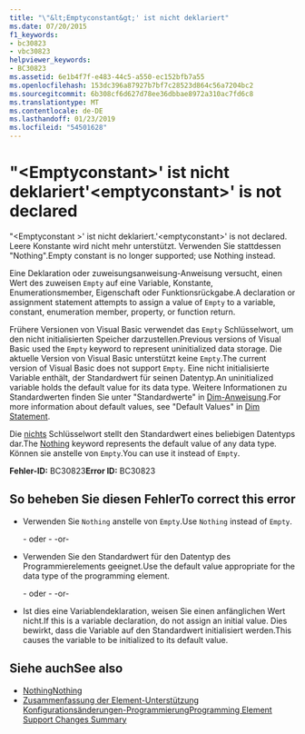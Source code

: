 ```yaml
---
title: "\"&lt;Emptyconstant&gt;' ist nicht deklariert"
ms.date: 07/20/2015
f1_keywords:
- bc30823
- vbc30823
helpviewer_keywords:
- BC30823
ms.assetid: 6e1b4f7f-e483-44c5-a550-ec152bfb7a55
ms.openlocfilehash: 153dc396a87927b7bf7c28523d864c56a7204bc2
ms.sourcegitcommit: 6b308cf6d627d78ee36dbbae8972a310ac7fd6c8
ms.translationtype: MT
ms.contentlocale: de-DE
ms.lasthandoff: 01/23/2019
ms.locfileid: "54501628"
---
```

# <a name="ltemptyconstantgt-is-not-declared"></a><span data-ttu-id="94442-102">"&lt;Emptyconstant&gt;' ist nicht deklariert</span><span class="sxs-lookup"><span data-stu-id="94442-102">'&lt;emptyconstant&gt;' is not declared</span></span>
<span data-ttu-id="94442-103">"\<Emptyconstant >' ist nicht deklariert.</span><span class="sxs-lookup"><span data-stu-id="94442-103">'\<emptyconstant>' is not declared.</span></span> <span data-ttu-id="94442-104">Leere Konstante wird nicht mehr unterstützt. Verwenden Sie stattdessen "Nothing".</span><span class="sxs-lookup"><span data-stu-id="94442-104">Empty constant is no longer supported; use Nothing instead.</span></span>  
  
 <span data-ttu-id="94442-105">Eine Deklaration oder zuweisungsanweisung-Anweisung versucht, einen Wert des zuweisen `Empty` auf eine Variable, Konstante, Enumerationsmember, Eigenschaft oder Funktionsrückgabe.</span><span class="sxs-lookup"><span data-stu-id="94442-105">A declaration or assignment statement attempts to assign a value of `Empty` to a variable, constant, enumeration member, property, or function return.</span></span>  
  
 <span data-ttu-id="94442-106">Frühere Versionen von Visual Basic verwendet das `Empty` Schlüsselwort, um den nicht initialisierten Speicher darzustellen.</span><span class="sxs-lookup"><span data-stu-id="94442-106">Previous versions of Visual Basic used the `Empty` keyword to represent uninitialized data storage.</span></span> <span data-ttu-id="94442-107">Die aktuelle Version von Visual Basic unterstützt keine `Empty`.</span><span class="sxs-lookup"><span data-stu-id="94442-107">The current version of Visual Basic does not support `Empty`.</span></span> <span data-ttu-id="94442-108">Eine nicht initialisierte Variable enthält, der Standardwert für seinen Datentyp.</span><span class="sxs-lookup"><span data-stu-id="94442-108">An uninitialized variable holds the default value for its data type.</span></span> <span data-ttu-id="94442-109">Weitere Informationen zu Standardwerten finden Sie unter "Standardwerte" in [Dim-Anweisung](../../visual-basic/language-reference/statements/dim-statement.md).</span><span class="sxs-lookup"><span data-stu-id="94442-109">For more information about default values, see "Default Values" in [Dim Statement](../../visual-basic/language-reference/statements/dim-statement.md).</span></span>  
  
 <span data-ttu-id="94442-110">Die [nichts](../../visual-basic/language-reference/nothing.md) Schlüsselwort stellt den Standardwert eines beliebigen Datentyps dar.</span><span class="sxs-lookup"><span data-stu-id="94442-110">The [Nothing](../../visual-basic/language-reference/nothing.md) keyword represents the default value of any data type.</span></span> <span data-ttu-id="94442-111">Können sie anstelle von `Empty`.</span><span class="sxs-lookup"><span data-stu-id="94442-111">You can use it instead of `Empty`.</span></span>  
  
 <span data-ttu-id="94442-112">**Fehler-ID:** BC30823</span><span class="sxs-lookup"><span data-stu-id="94442-112">**Error ID:** BC30823</span></span>  
  
## <a name="to-correct-this-error"></a><span data-ttu-id="94442-113">So beheben Sie diesen Fehler</span><span class="sxs-lookup"><span data-stu-id="94442-113">To correct this error</span></span>  
  
-   <span data-ttu-id="94442-114">Verwenden Sie `Nothing` anstelle von `Empty`.</span><span class="sxs-lookup"><span data-stu-id="94442-114">Use `Nothing` instead of `Empty`.</span></span>  
  
     <span data-ttu-id="94442-115">- oder - </span><span class="sxs-lookup"><span data-stu-id="94442-115">-or-</span></span>  
  
-   <span data-ttu-id="94442-116">Verwenden Sie den Standardwert für den Datentyp des Programmierelements geeignet.</span><span class="sxs-lookup"><span data-stu-id="94442-116">Use the default value appropriate for the data type of the programming element.</span></span>  
  
     <span data-ttu-id="94442-117">- oder - </span><span class="sxs-lookup"><span data-stu-id="94442-117">-or-</span></span>  
  
-   <span data-ttu-id="94442-118">Ist dies eine Variablendeklaration, weisen Sie einen anfänglichen Wert nicht.</span><span class="sxs-lookup"><span data-stu-id="94442-118">If this is a variable declaration, do not assign an initial value.</span></span> <span data-ttu-id="94442-119">Dies bewirkt, dass die Variable auf den Standardwert initialisiert werden.</span><span class="sxs-lookup"><span data-stu-id="94442-119">This causes the variable to be initialized to its default value.</span></span>  
  
## <a name="see-also"></a><span data-ttu-id="94442-120">Siehe auch</span><span class="sxs-lookup"><span data-stu-id="94442-120">See also</span></span>
- [<span data-ttu-id="94442-121">Nothing</span><span class="sxs-lookup"><span data-stu-id="94442-121">Nothing</span></span>](../../visual-basic/language-reference/nothing.md)
- [<span data-ttu-id="94442-122">Zusammenfassung der Element-Unterstützung Konfigurationsänderungen-Programmierung</span><span class="sxs-lookup"><span data-stu-id="94442-122">Programming Element Support Changes Summary</span></span>](https://msdn.microsoft.com/library/0483590a-6309-449c-a2fa-effa26a03b95)
